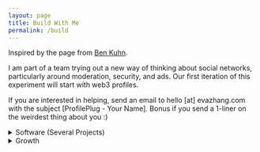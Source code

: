 ```yaml
---
layout: page 
title: Build With Me 
permalink: /build
---
```


Inspired by the page from [Ben Kuhn](https://www.benkuhn.net/work/). 

I am part of a team trying out a new way of thinking about social networks, particularly around moderation, security, and ads. Our first iteration of this experiment will start with web3 profiles. 

If you are interested in helping, send an email to hello [at] evazhang.com with the subject [ProfilePlug - Your Name]. Bonus if you send a 1-liner on the weirdest thing about you :) 

<details>
<summary>Software (Several Projects)</summary>

- Full stack (Web), Back-end, Protocol
- Javascript, C++ 
- Solidity and Rust are bonus but not required  
- No particular type of degree required, we will
be indexing on individual interest and contributions. 
- Open source contributions are +!  
- We don't expect you (and hope you don't either) to be good
at more than one of the above.  
- If you are more into the theory side of things, there will
be opportunities to contribute to an ongoing whitepaper for the 
protocol. 
</details>



<details>
<summary>Growth</summary>

- We are interested in someone who can own growth and enjoy
experimenting with new and unconventional ways for growth. 
- You will get to own growth. This means you enjoy running new
experiments and quick iterations on new ways of understanding 
and acquiring users. 
- You are someone who enjoy quantitative metrics but understand 
	Goodhart's law. 
- This may include producing social content (Twitter, Discord), identifying community trends and partners, and finding new growth avenues.  
- Some parts of growth will also be relaying feedback or working closely with people on the product side.  
- Some things we've done include 
	- taping QR code posters for user studies in the wild  
	- recruiting user feedback manually at events  
	- live-calling users and walking them through demos 
</summary>



If you are someone with skills not included in the above but are interested in what we mentioned above and want to help, feel free to reach out. We care highly about the quality of our teammates rather than a specific mold of a profile. 

## On Priorities. 

I care a lot about the long-term impact of my work - previously I was part of efforts working on engineering for climate modelling, famine-prediction, healthcare, and AI safety. I spent (and still spend) time thinking about how to effectively align science, public goods, and long-term innvoation with incentives. 

If you share similar priorities and aren't sure about social networks as an area for focus, I would encourage you to reach out and chat more about why I think social networks are important. 